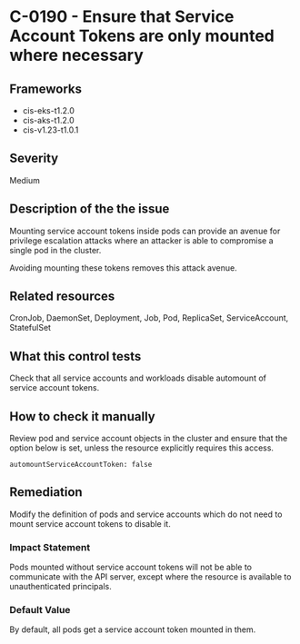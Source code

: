 # C-0190 - Ensure that Service Account Tokens are only mounted where necessary

## Frameworks
* cis-eks-t1.2.0
* cis-aks-t1.2.0
* cis-v1.23-t1.0.1
 
## Severity
Medium

## Description of the the issue
Mounting service account tokens inside pods can provide an avenue for privilege escalation attacks where an attacker is able to compromise a single pod in the cluster.

 Avoiding mounting these tokens removes this attack avenue.
 
## Related resources
CronJob, DaemonSet, Deployment, Job, Pod, ReplicaSet, ServiceAccount, StatefulSet
 
## What this control tests 
Check that all service accounts and workloads disable automount of service account tokens.
 
## How to check it manually 
Review pod and service account objects in the cluster and ensure that the option below is set, unless the resource explicitly requires this access.

 
```
automountServiceAccountToken: false

```
 
## Remediation
Modify the definition of pods and service accounts which do not need to mount service account tokens to disable it.
 
### Impact Statement
Pods mounted without service account tokens will not be able to communicate with the API server, except where the resource is available to unauthenticated principals.
 
### Default Value
By default, all pods get a service account token mounted in them.
 
